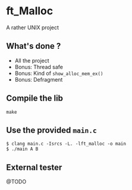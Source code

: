 # ft_Malloc

A rather UNIX project

## What's done ?
- All the project
- Bonus: Thread safe
- Bonus: Kind of `show_alloc_mem_ex()`
- Bonus: Defragment

## Compile the lib
`make`

## Use the provided `main.c`
```
$ clang main.c -Isrcs -L. -lft_malloc -o main
$ ./main A B
```

## External tester
@TODO
